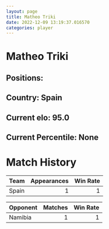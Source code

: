 ```yaml
---  
layout: page  
title: Matheo Triki  
date: 2022-12-09 13:19:37.016570  
categories: player  
---
```

# Matheo Triki

## Positions: 

## Country: Spain

## Current elo: 95.0

## Current Percentile: None

# Match History


| Team   |   Appearances |   Win Rate |
|:-------|--------------:|-----------:|
| Spain  |             1 |          1 |

| Opponent   |   Matches |   Win Rate |
|:-----------|----------:|-----------:|
| Namibia    |         1 |          1 |